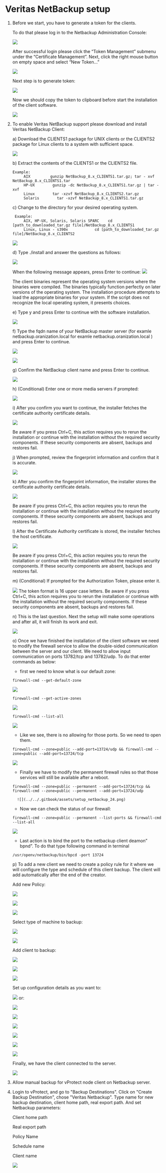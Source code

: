 # Veritas NetBackup setup

1. Before we start, you have to generate a token for the clients.

   To do that please log in to the Netbackup Administration Console:

   ![](../../.gitbook/assets/setup_netbackup_1.png)

   After successful login please click the “Token Management” submenu under the “Certificate Management”. Next, click the right mouse button on empty space and select “New Token…”

   ![](../../.gitbook/assets/setup_netbackup_2.png)

   Next step is to generate token:

   ![](../../.gitbook/assets/setup_netbackup_3.png)

   Now we should copy the token to clipboard before start the installation of the client software.

   ![](../../.gitbook/assets/setup_netbackup_4.png)

2. To enable Veritas NetBackup support please download and install Veritas NetBackup Client:

   a\) Download the CLIENTS1 package for UNIX clients or the CLIENTS2 package for Linux clients to a system with sufficient space.

   ![](../../.gitbook/assets/setup_netbackup_5.png)

   b\) Extract the contents of the CLIENTS1 or the CLIENTS2 file.

   ```text
   Example:
        AIX         gunzip NetBackup_8.x_CLIENTS1.tar.gz; tar - xvf NetBackup_8.x_CLIENTS1.tar
        HP-UX        gunzip -dc NetBackup_8.x_CLIENTS1.tar.gz | tar -xvf
        Linux        tar -xzvf NetBackup_8.x_CLIENTS2.tar.gz
        Solaris        tar -xzvf NetBackup_8.x_CLIENTS1.tar.gz
   ```

   c\) Change to the directory for your desired operating system.

   ```text
    Example:
        AIX, HP-UX, Solaris, Solaris SPARC    cd [path_to_downloaded_tar.gz file]/NetBackup_8.x_CLIENTS1
        Linux, Linux - s390x            cd [path_to_downloaded_tar.gz file]/NetBackup_8.x_CLIENTS2
   ```

   ![](../../.gitbook/assets/setup_netbackup_6.png)

   d\) Type ./install and answer the questions as follows:

   ![](../../.gitbook/assets/setup_netbackup_7.png)

   When the following message appears, press Enter to continue:
   ![](../../.gitbook/assets/setup_netbackup_8.png)

   The client binaries represent the operating system versions where the binaries were compiled. The binaries typically function perfectly on later versions of the operating system. The installation procedure attempts to load the appropriate binaries for your system. If the script does not recognize the local operating system, it presents choices.

   e\) Type y and press Enter to continue with the software installation.

   ![](../../.gitbook/assets/setup_netbackup_9.png)

   f\) Type the fqdn name of your NetBackup master server \(for examle netbackup.oranization.local for examle netbackup.oranization.local \) and press Enter to continue.

   ![](../../.gitbook/assets/setup_netbackup_10.png)

   ![](../../.gitbook/assets/setup_netbackup_11.png)

   g\) Confirm the NetBackup client name and press Enter to continue.

   ![](../../.gitbook/assets/setup_netbackup_12.png)

   h\) \(Conditional\) Enter one or more media servers if prompted:

   ![](../../.gitbook/assets/setup_netbackup_13.png)

   i\) After you confirm you want to continue, the installer fetches the certificate authority certificate details.

   ![](../../.gitbook/assets/setup_netbackup_14.png)

   Be aware if you press Ctrl+C, this action requires you to rerun the installation or continue with the installation without the required security components. If these security components are absent, backups and restores fail.

   j\) When prompted, review the fingerprint information and confirm that it is accurate.

   ![](../../.gitbook/assets/setup_netbackup_15.png)

   k\) After you confirm the fingerprint information, the installer stores the certificate authority certificate details.

   ![](../../.gitbook/assets/setup_netbackup_16.png)

   Be aware if you press Ctrl+C, this action requires you to rerun the installation or continue with the installation without the required security components. If these security components are absent, backups and restores fail.
   
   l\) After the Certificate Authority certificate is stored, the installer fetches the host certificate.

   ![](../../.gitbook/assets/setup_netbackup_17.png)

   Be aware if you press Ctrl+C, this action requires you to rerun the installation or continue with the installation without the required security components. If these security components are absent, backups and restores fail. 
   
   m\) \(Conditional\) If prompted for the Authorization Token, please enter it.

   ![](../../.gitbook/assets/setup_netbackup_18.png)
   The token format is 16 upper case letters. Be aware if you press Ctrl+C, this action requires you to rerun the installation or continue with the installation without the required security components. If these security components are absent, backups and restores fail. 
   
   n\) This is the last question. Next the setup will make some operations and after all, it will finish its work and exit.

   ![](../../.gitbook/assets/setup_netbackup_19.png)

   o\) Once we have finished the installation of the client software we need to modify the firewall service to allow the double-sided communication between the server and our client. We need to allow input communication on ports 13782/tcp and 13782/udp. To do that enter commands as below:

      * first we need to know what is our default zone: 

   ```text
   firewall-cmd --get-default-zone
   ```
         
   ![](../../.gitbook/assets/setup_netbackup_20.png)
         
   ```text
   firewall-cmd --get-active-zones
   ```
         
    ![](../../.gitbook/assets/setup_netbackup_21.png)

   ```text
   firewall-cmd --list-all
   ```

   ![](../../.gitbook/assets/setup_netbackup_22.png)

      * Like we see, there is no allowing for those ports. So we need to open them.
      
   ```text
   firewall-cmd --zone=public --add-port=13724/udp && firewall-cmd --zone=public --add-port=13724/tcp
   ```
         
   ![](../../.gitbook/assets/setup_netbackup_23.png)

      * Finally we have to modify the permanent firewall rules so that those services will still be available after a reboot.
      
   ```text
   firewall-cmd --zone=public --permanent --add-port=13724/tcp && firewall-cmd --zone=public --permanent --add-port=13724/udp
   ```

         ![](../../.gitbook/assets/setup_netbackup_24.png)

      * Now we can check the status of our firewall:
      
   ```text
   firewall-cmd --zone=public --permanent --list-ports && firewall-cmd --list-all
   ```
         
   ![](../../.gitbook/assets/setup_netbackup_25.png)

      * Last action is to bind the port to the netbackup client deamon” bpnd”. To do that type following command in terminal
      
   ```text
   /usr/openv/netbackup/bin/bpcd -port 13724
   ```
         
   p\) To add a new client we need to create a policy rule for it where we will configure the type and schedule of this client backup. The client will add automatically after the end of the creator.

   Add new Policy:


   ![](../../.gitbook/assets/setup_netbackup_26.png)

   ![](../../.gitbook/assets/setup_netbackup_27.png)

   ![](../../.gitbook/assets/setup_netbackup_28.png)

   Select type of machine to backup:

   ![](../../.gitbook/assets/setup_netbackup_29.png)

   ![](../../.gitbook/assets/setup_netbackup_30.png)

   Add client to backup:

   ![](../../.gitbook/assets/setup_netbackup_31.png)

   ![](../../.gitbook/assets/setup_netbackup_32.png)

   ![](../../.gitbook/assets/setup_netbackup_33.png)

   Set up configuration details as you want to:

   ![](../../.gitbook/assets/setup_netbackup_34.png) or:

   ![](../../.gitbook/assets/setup_netbackup_35.png)

   ![](../../.gitbook/assets/setup_netbackup_37.png)

   ![](../../.gitbook/assets/setup_netbackup_38.png)

   ![](../../.gitbook/assets/setup_netbackup_39.png)

   ![](../../.gitbook/assets/setup_netbackup_40.png)

   ![](../../.gitbook/assets/setup_netbackup_41.png)

   Finally, we have the client connected to the server.

   ![](../../.gitbook/assets/setup_netbackup_42.png)

3. Allow manual backup for vProtect node client on Netbackup server.
4. Login to vProtect, and go to "Backup Destinations". Click on "Create Backup Destination", chose "Veritas Netbackup". Type name for new backup destination, client home path, real export path. And set Netbackup parameters:

   Client home path

   Real export path

   Policy Name

   Schedule name

   Client name

   ![](../../.gitbook/assets/setup_netbackup_01.png)


